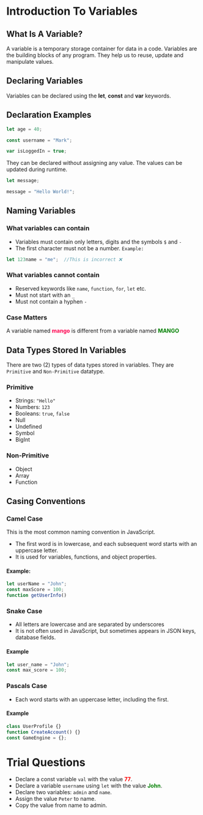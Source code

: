 # Introduction To Variables

## What Is A Variable?
A variable is a temporary storage container for data in a code. Variables are the building blocks of any program. They help us to reuse, update and manipulate values. 

## Declaring Variables
Variables can be declared using the <strong>let</strong>, <strong>const</strong> and <strong>var</strong> keywords. 

## Declaration Examples

```js 
let age = 40; 
```
```js
const username = "Mark";
```
```js
var isLoggedIn = true;
```
They can be declared without assigning any value. The values can be updated during runtime.

```js
let message;

message = "Hello World!";
```
## Naming Variables

### What variables can contain
* Variables must contain only letters, digits and the symbols ``$`` and ``-``
* The first character must not be a number. `Example:` 
```js 
let 123name = "me";  //This is incorrect ❌
```
### What variables cannot contain
* Reserved keywords like ``name``, ``function``, ``for``, ``let`` etc.
* Must not start with an ``_``
* Must not contain a hyphen ``-``

### Case Matters

A variable named <strong style="color:#ff004f;">mango</strong> is different from a variable named <strong style="color:green;">MANGO</strong>



## Data Types Stored In Variables
There are two (2) types of data types stored in variables. They are ``Primitive`` and ``Non-Primitive`` datatype.

### Primitive
* Strings: ``"Hello"``
* Numbers: ``123``
* Booleans: ``true``, ``false``
* Null
* Undefined
* Symbol
* BigInt

### Non-Primitive
* Object
* Array
* Function

## Casing Conventions
### Camel Case
This is the most common naming convention in JavaScript. 
* The first word is in lowercase, and each subsequent word starts with an uppercase letter.
* It is used for variables, functions, and object properties.
#### Example:
```js
let userName = "John";
const maxScore = 100;
function getUserInfo() 
```
### Snake Case
* All letters are lowercase and are separated by underscores
* It is not often used in JavaScript, but sometimes appears in JSON keys, database fields.
#### Example
```js
let user_name = "John";
const max_score = 100;
```

### Pascals Case
* Each word starts with an uppercase letter, including the first.
#### Example
```js
class UserProfile {}
function CreateAccount() {}
const GameEngine = {};
```

# Trial Questions

* Declare a const variable ``val`` with the value <strong style="color:red;">77</strong>.
* Declare a variable ``username`` using ``let`` with the value <strong style="color: green;">John</strong>.
* Declare two variables: ``admin`` and ``name``.
* Assign the value ``Peter`` to name.
* Copy the value from name to admin.
